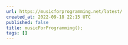 ```yaml
---
url: https://musicforprogramming.net/latest/
created_at: 2022-09-18 22:15 UTC
published: false
title: musicForProgramming();
tags: []
---
```



